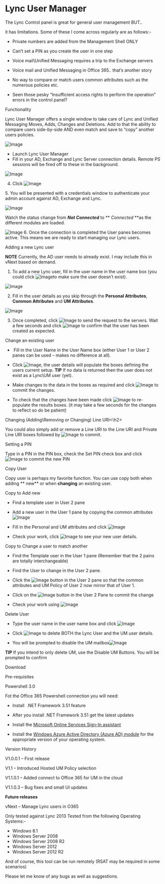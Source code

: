 ﻿Lync User Manager
=================

            

The Lync Control panel is great for general user management BUT..


it has limitations. Some of these I come across regularly are as follows:-


  *  Private numbers are added from the Management Shell ONLY 
  *  Can’t set a PIN as you create the user in one step 
  *  Voice mail\Unified Messaging requires a trip to the Exchange servers 
  *  Voice mail and Unified Messaging in Office 365.. that’s another story 
  *  No way to compare or match users common attributes such as the numerous policies etc.

  *  Seen those pesky “Insufficient access rights to perform the operation” errors in the control panel?

Functionality

Lync User Manager offers a single window to take care of Lync and Unified Messaging Moves, Adds, Changes and Deletions. Add to that the ability to compare users side-by-side AND even match and save to “copy” another users policies.


![Image](https://github.com/PaulB-NZ/lync-user-manager/raw/master/001.jpg)


  *  Launch Lync User Manager 
  *  Fill in your AD, Exchange and Lync Server connection details. Remote PS sessions will be fired off to these in the background.


![Image](https://github.com/PaulB-NZ/lync-user-manager/raw/master/002.jpg)


4. Click ![Image](https://github.com/PaulB-NZ/lync-user-manager/raw/master/011.jpg)


5. You will be presented with a credentials window to authenticate your admin account against AD, Exchange and Lync.


![Image](https://github.com/PaulB-NZ/lync-user-manager/raw/master/001.jpg)


Watch the status change from ***Not Connected*** to **
*Connected* **as the different modules are loaded.


![Image](https://github.com/PaulB-NZ/lync-user-manager/raw/master/006.jpg)
6. Once the connection is completed the User panes becomes active. This means we are ready to start managing our Lync users.

Adding a new Lync user

**NOTE** Currently, the AD user needs to already exist. I may include this in vNext based on demand.


1. To add a new Lync user, fill in the user name in the user name box (you could click
![Image](https://github.com/PaulB-NZ/lync-user-manager/raw/master/010.jpg)to make sure the user doesn’t exist).


![Image](https://github.com/PaulB-NZ/lync-user-manager/raw/master/007.jpg)


2. Fill in the user details as you skip through the **Personal Attributes**,
**Common Attributes** and **UM Attributes**.


![Image](https://github.com/PaulB-NZ/lync-user-manager/raw/master/002.jpg)


3. Once completed, click 
![Image](https://github.com/PaulB-NZ/lync-user-manager/raw/master/013.jpg) to send the request to the servers. Wait a few seconds and click
![Image](https://github.com/PaulB-NZ/lync-user-manager/raw/master/010.jpg) to confirm that the user has been created as expected.

Change an existing user

  *   Fill in the User Name in the User Name box (either User 1 or User 2 panes can be used – makes no difference at all).

  *  Click ![Image](https://github.com/PaulB-NZ/lync-user-manager/raw/master/010.jpg), the user details will populate the boxes defining the
 users current setup. **TIP** If no data is returned then the user does not exist as a Lync\UM user (yet).

  *  Make changes to the data in the boxes as required and click 
![Image](https://github.com/PaulB-NZ/lync-user-manager/raw/master/014.jpg) to commit the changes.

  *  To check that the changes have been made click 
![Image](https://github.com/PaulB-NZ/lync-user-manager/raw/master/010.jpg) to re-populate the results boxes. (it may take a few seconds for the changes to reflect so do be patient)

Changing (Adding\Removing or Changing) Line URI<\h2>

You could also simply add or remove a Line URI to the Line URI and Private Line URI boxes followed by
![Image](https://github.com/PaulB-NZ/lync-user-manager/raw/master/014.jpg) to commit.

Setting a PIN

Type in a PIN in the PIN box, check the Set PIN check box and click 
![Image](https://github.com/PaulB-NZ/lync-user-manager/raw/master/014.jpg) to commit the new PIN

Copy User

Copy user is perhaps my favorite function. You can use copy both when adding **
new** or when **changing** an existing user.

Copy to Add new

  *  Find a template user in User 2 pane 
  *  Add a new user in the User 1 pane by copying the common attributes 
![Image](https://github.com/PaulB-NZ/lync-user-manager/raw/master/015.jpg)

  *  Fill in the Personal and UM attributes and click 
![Image](https://github.com/PaulB-NZ/lync-user-manager/raw/master/013.jpg)

  *  Check your work, click 
![Image](https://github.com/PaulB-NZ/lync-user-manager/raw/master/010.jpg) to see your new user details.

Copy to Change a user to match another

  *  Find the Template user in the User 1 pane (Remember that the 2 pains are totally interchangeable)

  *  Find the User to change in the User 2 pane. 
  *  Click the ![Image](https://github.com/PaulB-NZ/lync-user-manager/raw/master/015.jpg) button in the User 2 pane so that the common
 attributes and UM Policy of User 2 now mirror that of User 1. 
  *  Click on the ![Image](https://github.com/PaulB-NZ/lync-user-manager/raw/master/014.jpg) button in the User 2 Pane to commit the
 change 
  *  Check your work using 
![Image](https://github.com/PaulB-NZ/lync-user-manager/raw/master/010.jpg)

Delete User

  *  Type the user name in the user name box and click 
![Image](https://github.com/PaulB-NZ/lync-user-manager/raw/master/010.jpg)

  *  Click ![Image](https://github.com/PaulB-NZ/lync-user-manager/raw/master/016.jpg) to delete BOTH the Lync User and the UM user details.

  *  You will be prompted to disable the UM mailbox![Image](https://github.com/PaulB-NZ/lync-user-manager/raw/master/017.jpg)


**TIP** If you intend to only delete UM, use the Disable UM Buttons. You will be prompted to confirm


Download

Pre-requisites

Powershell 3.0


Fot the Office 365 Powershell connection you will need:












  *  Install  .NET Framework 3.51 feature 
  *  After you install .NET Framework 3.51 get the latest updates 
  *  Install the [Microsoft Online Services Sign-In assistant](http://go.microsoft.com/fwlink/p/?linkid=236297)

  *  Install the [Windows Azure Active Directory (Azure AD) module](http://go.microsoft.com/fwlink/p/?linkid=236297) for the appropriate version of your operating system.











Version History

V1.0.0.1 – First release


V1.1 – Introduced Hosted UM Policy selection


V1.1.0.1 – Added connect to Office 365 for UM in the cloud


V1.1.0.3 – Bug fixes and small UI updates


**Future releases**


vNext – Manage Lync users in O365


Only tested against Lync 2013
Tested from the following Operating Systems:-


  *  Windows 8.1 
  *  Windows Server 2008 
  *  Windows Server 2008 R2 
  *  Windows Server 2012 
  *  Windows Server 2012 R2 

And of course, this tool can be run remotely (RSAT may be required in some scenarios)


Please let me know of any bugs as well as suggestions.


        
    
